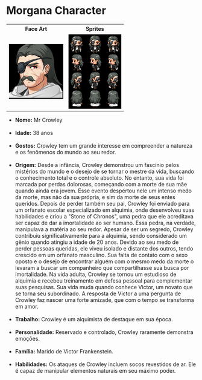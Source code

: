 <h1> Morgana Character </h1>
<table>
  <tr>
    <th><b>Face Art</b></th>
    <th><b>Sprites</b></th>
  </tr>
  <td><img src = 'Mr._Crowley_Face_Art.png' alt = 'Mr._Crowley_Face_Art'></td>
  <td><img src = 'Mr._Crowley_Sprites.png' alt = 'Mr._Crowley_Sprites'></td>
</table>
<ul>
<li><b>Nome:</b> Mr Crowley</li> <br>
<li><b>Idade:</b> 38 anos </b></li> <br>
<li><b>Gostos:</b> Crowley tem um grande interesse em compreender a natureza e os fenômenos do mundo ao seu redor. </li> <br>
<li><b>Origem:</b> Desde a infância, Crowley demonstrou um fascínio pelos mistérios do mundo e o desejo de se tornar o mestre da vida, buscando o conhecimento total e o controle absoluto. No entanto, sua vida foi marcada por perdas dolorosas, começando com a morte de sua mãe quando ainda era jovem. Esse evento despertou nele um intenso medo da morte, mas não da sua própria, e sim da morte de seus entes queridos. Depois de perder também seu pai, Crowley foi enviado para um orfanato escolar especializado em alquimia, onde desenvolveu suas habilidades e criou a "Stone of Chronos", uma pedra que ele acreditava ser capaz de dar a imortalidade ao ser humano. Essa pedra, na verdade, manipulava a matéria ao seu redor. Apesar de ser um segredo, Crowley contribuiu significativamente para a alquimia, sendo considerado um gênio quando atingiu a idade de 20 anos. Devido ao seu medo de perder pessoas queridas, ele viveu isolado e distante dos outros, tendo crescido em um orfanato masculino. Sua falta de contato com o sexo oposto e o desejo de encontrar alguém com o mesmo medo da morte o levaram a buscar um companheiro que compartilhasse sua busca por imortalidade.
Na vida adulta, Crowley se tornou um estudioso de alquimia e recebeu treinamento em defesa pessoal para complementar suas pesquisas. Sua vida muda quando conhece Victor, um novato que se torna seu subordinado. A resposta de Victor a uma pergunta de Crowley faz nascer uma forte amizade, que com o tempo se transforma em amor.</li> <br>
<li><b>Trabalho:</b> Crowley é um alquimista de destaque em sua época.</li> <br>
<li><b>Personalidade:</b> Reservado e controlado, Crowley raramente demonstra emoções.</li> <br>
<li><b>Família:</b> Marido de Victor Frankenstein.</li> <br>
<li><b>Habilidades:</b> Os ataques de Crowley incluem socos revestidos de ar. Ele é capaz de manipular elementos naturais em seu máximo poder.</li>
</ul>
